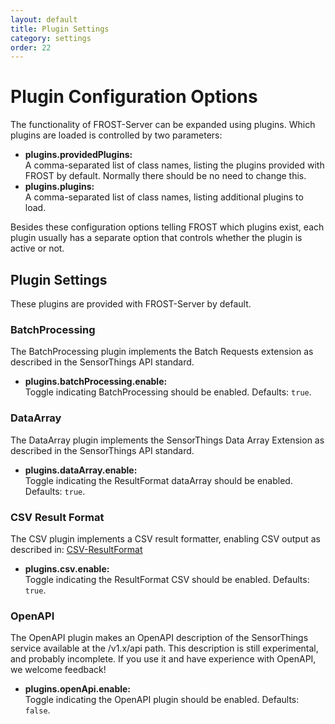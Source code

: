 ```yaml
---
layout: default
title: Plugin Settings
category: settings
order: 22
---
```


# Plugin Configuration Options

The functionality of FROST-Server can be expanded using plugins.
Which plugins are loaded is controlled by two parameters:

* **plugins.providedPlugins:**  
  A comma-separated list of class names, listing the plugins provided
  with FROST by default. Normally there should be no need to change this.
* **plugins.plugins:**  
  A comma-separated list of class names, listing additional plugins to load.

Besides these configuration options telling FROST which plugins exist, each plugin
usually has a separate option that controls whether the plugin is active or not.


## Plugin Settings

These plugins are provided with FROST-Server by default.


### BatchProcessing

The BatchProcessing plugin implements the Batch Requests extension as described
in the SensorThings API standard.

* **plugins.batchProcessing.enable:**  
  Toggle indicating BatchProcessing should be enabled. Defaults: `true`.


### DataArray

The DataArray plugin implements the SensorThings Data Array Extension as described
in the SensorThings API standard.

* **plugins.dataArray.enable:**  
  Toggle indicating the ResultFormat dataArray should be enabled. Defaults: `true`.


### CSV Result Format

The CSV plugin implements a CSV result formatter, enabling CSV output as described
in: [CSV-ResultFormat](https://github.com/INSIDE-information-systems/SensorThingsAPI/blob/master/CSV-ResultFormat/CSV-ResultFormat.md)

* **plugins.csv.enable:**  
  Toggle indicating the ResultFormat CSV should be enabled. Defaults: `true`.


### OpenAPI

The OpenAPI plugin makes an OpenAPI description of the SensorThings service available
at the /v1.x/api path.
This description is still experimental, and probably incomplete.
If you use it and have experience with OpenAPI, we welcome feedback!

* **plugins.openApi.enable:**  
  Toggle indicating the OpenAPI plugin should be enabled. Defaults: `false`.
